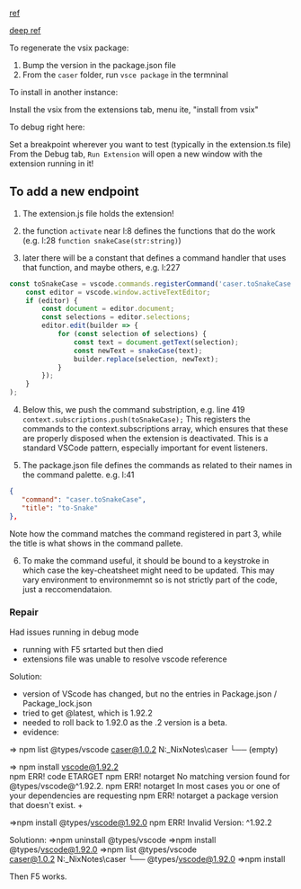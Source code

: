 [ref](N:\_NixNotes\HowEye\vscode-extension-tutorials.md)

[deep ref](..\vsc-extension-quickstart.md)

To regenerate the vsix package:

1. Bump the version in the package.json file
2. From the `caser` folder, run `vsce package` in the termninal

To install in another instance:

Install the vsix from the extensions tab, menu ite, "install from vsix"

To debug right here:

Set a breakpoint wherever you want to test (typically in the extension.ts file)
From the Debug tab, `Run Extension` will open a new window with the extension running in it!

## To add a new endpoint

1. The extension.js file holds the extension! 

2. the function `activate` near l:8 defines the functions that do the work (e.g. l:28 `function snakeCase(str:string)`)

3. later there will be a constant that defines a command handler that uses that function, and maybe others, e.g. l:227

```ts
const toSnakeCase = vscode.commands.registerCommand('caser.toSnakeCase', () => {
    const editor = vscode.window.activeTextEditor;
    if (editor) {
        const document = editor.document;
        const selections = editor.selections;
        editor.edit(builder => {
            for (const selection of selections) {
                const text = document.getText(selection);
                const newText = snakeCase(text);
                builder.replace(selection, newText);
            }
        });
    }
);
```

4. Below this, we push the command substription, e.g. line 419
    `context.subscriptions.push(toSnakeCase);`
    This registers the commands to the context.subscriptions array, which ensures that these are properly disposed when the extension is deactivated. This is a standard VSCode pattern, especially important for event listeners.

5. The package.json file defines the commands as related to their names in the command palette. e.g. l:41

```json
{
   "command": "caser.toSnakeCase",
   "title": "to-Snake"
},
```

Note how the command matches the command registered in part 3, while the title is what shows in the command pallete.

6. To make the command useful, it should be bound to a keystroke in which case the key-cheatsheet might need to be updated. This may vary environment to environmemnt so is not strictly part of the code, just a reccomendataion.

### Repair

Had issues running in debug mode

- running with F5 srtarted but then died
- extensions file was unable to resolve vscode reference

Solution:

- version of VScode has changed, but no the entries in Package.json / Package_lock.json
- tried to get @latest, which is 1.92.2
- needed to roll back to 1.92.0 as the .2 version is a beta.
- evidence:

=> npm list @types/vscode
caser@1.0.2 N:\_NixNotes\caser
└── (empty)

=> npm install vscode@1.92.2       
npm ERR! code ETARGET
npm ERR! notarget No matching version found for @types/vscode@^1.92.2.
npm ERR! notarget In most cases you or one of your dependencies are requesting
npm ERR! notarget a package version that doesn't exist. +

=>npm install @types/vscode@1.92.0
npm ERR! Invalid Version: ^1.92.2

Solutionn:
=>npm uninstall @types/vscode
=>npm install @types/vscode@1.92.0
=>npm list @types/vscode          
caser@1.0.2 N:\_NixNotes\caser
└── @types/vscode@1.92.0
=>npm install

Then F5 works.